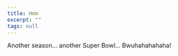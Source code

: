 ```yaml
---
title: Hmm
excerpt: ""
tags: null
---
```

Another season... another Super Bowl... 
 Bwuhahahahaha!
  
